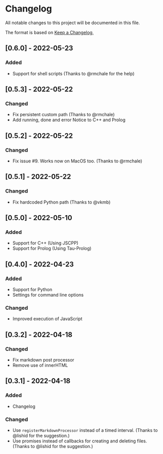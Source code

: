 # Changelog
All notable changes to this project will be documented in this file.

The format is based on [Keep a Changelog](https://keepachangelog.com/en/1.0.0/),


## [0.6.0] - 2022-05-23
### Added
- Support for shell scripts (Thanks to @rmchale for the help)

## [0.5.3] - 2022-05-22
### Changed
- Fix persistent custom path (Thanks to @rmchale)
- Add running, done and error Notice to C++ and Prolog

## [0.5.2] - 2022-05-22
### Changed
- Fix issue #9. Works now on MacOS too. (Thanks to @rmchale)

## [0.5.1] - 2022-05-22
### Changed
- Fix hardcoded Python path (Thanks to @vkmb)

## [0.5.0] - 2022-05-10
### Added
- Support for C++ (Using JSCPP)
- Support for Prolog (Using Tau-Prolog)

## [0.4.0] - 2022-04-23
### Added
- Support for Python
- Settings for command line options

### Changed
- Improved execution of JavaScript
 
## [0.3.2] - 2022-04-18
### Changed
- Fix markdown post processor
- Remove use of innerHTML

## [0.3.1] - 2022-04-18
### Added
- Changelog

### Changed
- Use `registerMarkdownProcessor` instead of a timed interval. (Thanks to @lishid for the suggestion.)
- Use promises instead of callbacks for creating and deleting files. (Thanks to @lishid for the suggestion.)
